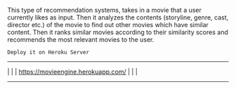 This type of recommendation systems, takes in a movie that a user currently likes as input. 
Then it analyzes the contents (storyline, genre, cast, director etc.) of the movie to find out other movies which have similar content. 
Then it ranks similar movies according to their similarity scores and recommends the most relevant movies to the user.


    Deploy it on Heroku Server 
  _________________________________________________________________
  |                                                                 |
  |             https://movieengine.herokuapp.com/                  |
  |                                                                 |
  _________________________________________________________________
